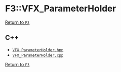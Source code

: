 # F3::VFX_ParameterHolder

[Return to `F3`](/docs/F3.md)

## C++

- [`VFX_ParameterHolder.hpp`](/c++/include/VFX_ParameterHolder.hpp)
- [`VFX_ParameterHolder.cpp`](/c++/source/VFX_ParameterHolder.cpp)

[Return to `F3`](/docs/F3.md)